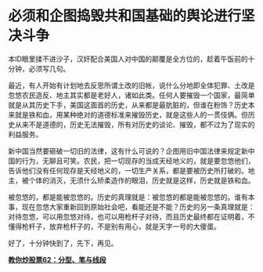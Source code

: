 必须和企图捣毁共和国基础的舆论进行坚决斗争
====



本ID眼里揉不进沙子，汉奸配合美国人对中国的颠覆是全方位的，趁着午饭前的十分钟，必须写几句。

最近，有人开始有计划地去反思所谓土改的旧帐，说什么分地即全体犯罪、土改是忽悠农民造反、地主其实都是老好人，诸如此类。任何人要摧毁一个国家，最简单就是从其历史下手，美国这面首的历史，从来都是最肮脏的，但谁在粉饰？历史本来就是铁和血，用某种绝对的道德标准来摧毁历史，就是这些人的一贯伎俩。但历史从来不是道德的，历史无法摧毁，所有对历史的谈论、摧毁，都不过为了现实的利益服务。

新中国当然要砸破一切旧的法律，这有什么可说的？企图用旧中国法律来规定新中国的行为，无聊且可笑。农民，把一切现存的当成天经地义的，就是要忽悠他们，告诉他们没有任何现存是天经地义的，一切生产关系，都是要被历史所打破的。地主，被个体的消灭，无须什么矫柔造作的眼泪，历史就是这样，历史就是铁和血。

被忽悠的，都是能被忽悠的。历史的真理就是：被忽悠的都是能被忽悠的。谁有本事，现在忽悠大家重新回到原始社会吧，看能还是不能？历史的另一条真理就是：对待忽悠，可以用忽悠对待，也可以用枪杆子对待，而且历史最终都在证明着，不懂得枪杆子，放弃枪杆子的，不是别有用心，就是天字一号的大傻蛋。

好了，十分钟快到了，先下，再见。

[**教你炒股票62：分型、笔与线段**](http://blog.sina.com.cn/u/486e105c01000bf2)
